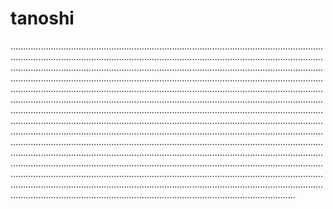 # tanoshi

.........................................................................................................................................................................................................................................................................................................................................................................................................................................................................................................................................................................................................................................................................................................................................................................................................................................................................................................................................................................................................................................................................................................................................................................................................................................................................................................................................................................................................................................................................................................................................................................................................................................................................................................................................................................................................................................................................................................................